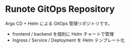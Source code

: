 # Runote GitOps Repository

Argo CD + Helm による GitOps 管理リポジトリです。

- frontend / backend を個別に Helm チャートで管理
- Ingress / Service / Deployment を Helm テンプレート化
